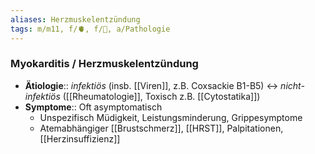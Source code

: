 ```yaml
---
aliases: Herzmuskelentzündung
tags: m/m11, f/🫀, f/🦠, a/Pathologie
---
```

### Myokarditis / Herzmuskelentzündung
- **Ätiologie**:: *infektiös* (insb. [[Viren]], z.B. Coxsackie B1-B5) ↔ *nicht-infektiös* ([[Rheumatologie]], Toxisch z.B. [[Cytostatika]])
- **Symptome**:: Oft asymptomatisch
	- Unspezifisch Müdigkeit, Leistungsminderung, Grippesymptome
	- Atemabhängiger [[Brustschmerz]], [[HRST]], Palpitationen, [[Herzinsuffizienz]]
